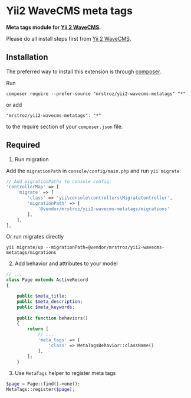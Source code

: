 # Yii2 WaveCMS meta tags
**Meta tags module for [Yii 2 WaveCMS](https://github.com/mrstroz/yii2-wavecms).** 

Please do all install steps first from [Yii 2 WaveCMS](https://github.com/mrstroz/yii2-wavecms).

Installation
------------

The preferred way to install this extension is through [composer](http://getcomposer.org/download/).

Run

```
composer require --prefer-source "mrstroz/yii2-wavecms-metatags" "*"
```

or add

```
"mrstroz/yii2-wavecms-metatags": "*"
```

to the require section of your `composer.json` file.


Required
--------

1. Run migration 

Add the `migrationPath` in `console/config/main.php` and run `yii migrate`:

```php
// Add migrationPaths to console config:
'controllerMap' => [
    'migrate' => [
        'class' => 'yii\console\controllers\MigrateController',
        'migrationPath' => [
            '@vendor/mrstroz/yii2-wavecms-metatags/migrations'  
        ],
    ],
],
```

Or run migrates directly

```yii
yii migrate/up --migrationPath=@vendor/mrstroz/yii2-wavecms-metatags/migrations
```

2. Add behavior and attributes to your model 
```php
// ...
class Page extends ActiveRecord
{

    public $meta_title;
    public $meta_description;
    public $meta_keywords;
    
    public function behaviors()
    {
        return [
            // ...
            'meta_tags' => [
                'class' => MetaTagsBehavior::className()
            ],
        ];
    }
```

3. Use `MetaTags` helper to register meta tags
```php
$page = Page::find()->one();
MetaTags::register($page);
```